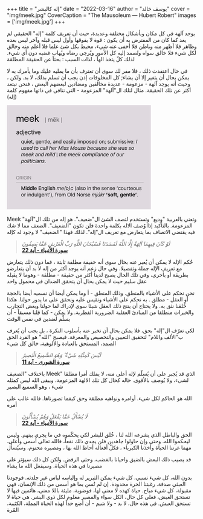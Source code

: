 +++
title = "إله كالبشر"
date = "2022-03-16"
author = "يوسف خالد"
cover = "img/meek.jpg"
CoverCaption = "The Mausoleum — Hubert Robert"
images = ['img/meek.jpg']
+++

يوجد آلهة في كل مكان وبأشكال مختلفة وعديدة، حيث أن تعريف كلمة "إله" الحقيقي لم يعد كما كان من المفترض به أن يكون : قوة لا يفوقها وأول ليس قبله وآخر ليس بعده وظاهر فلا أظهر منه وباطن فلا أخفى عنه شيء، محيط بكل شئ علما فلا أعلم منه وخالق لكل شيء فلا خالق سواه وتُصمد إليه كل الأمور ويُُرجى رضاه ويُهاب غضبه دون أي شيء. 
لذلك كلٌ يتخذ الهاً ، لذات السبب : بحثاً عن الحقيقة المطلقة 

في حال اعتقدت ذلك ، فلا مفر لك سوى أن تعترف بأن ما يمليه عليك وما يأمرك به لا يمكن بحال أن يتغير إلا أن يشاء; كل المخلوقات إذن يجب أن تسلم بذلك، لا بد.
ولكن ، وحيث أنه يوجد آلهة - مزعومة - عديدة مخالفين ومضادين لبعضهم البعض ، فنحن نبتعد أكثر عن تلك الحقيقة. مثال لتلك ال"آلهة" المزعومة - التي تنافي في ذاتها مفهوم  كلمة (إله) 

![Meek in dictionary](/img/meek_2.png "Meek in dictionary")

Meek وتعني بالعربية "وديع" وتستخدم لتصف الشئ ال"ضعيف". هو إله من تلك ال"آلهة" المزعومة. بالتأكيد إذا وُصف الاله بكلمة واحدة فلن تكون "الضعيف". الضعف مما لا شك فيه يقتضي الاتصاف بما يتعارض مع تعريف ال"إله". لذلك فهذا "الضعيف" لا وجود له كإله

>_لَوْ كَانَ فِيهِمَا آلِهَةٌ إِلَّا اللَّهُ لَفَسَدَتَا فَسُبْحَانَ اللَّهِ رَبِّ الْعَرْشِ عَمَّا يَصِفُونَ_\
>__[سورة اﻷنبياء - آية 22](https://quran.com/21?startingVerse=22)__

حُكم الإله لا يمكن أن يُعبر عنه بحال سوى أنه حقيقة مطلقة ثابتة ، فما دون ذلك يتعارض مع تعريف الإله جملة وتفصيلا. وفي حال زعم أنه يوجد أكثر من إله لا بد أن يتعارضو بطريقة أو بأخرى، وفي تلك الحال يصبح لدينا أكثر من حقيقة - مطلقة - وهوما لا يقبله عقل سليم حيث لا يمكن بحال أن يتحقق الضدان في محمول واحد

نحن نحكم على الأشياء بالمنطق. وذلك المنطق - أ وما يمكن أيضا أن نسميه أيضا بالحجة أو العقل - مطلق . به نحكم على الأشياء ونقيس عليه ونحقق على ما يدور حولنا. هكذا خُلقنا نثق به. ولا يحتاج أن ينتج ذلك العقل شيئا سوى لإدراك لما حولنا وبعض التجارب والخبرات منطلقا من المبادئ العقلية الضرورية الفطرية. ولا يمكن  - كما قلنا مسبقاً - أن يسلّم لضدين في نفس الوقت

لكي تعرّف ال"إله" بحق، فلا يمكن بحال أن تخبر عنه بأسلوب النكرة ، بل يجب أن يُعرف ب"الألف واللام" لتحقيق التعيين والتخصيص والمعرفة. فيصبح "الله" هو الفرد الحق الصمد، المستحق بالعبادة والألوهية، خالق كل شيء


>_لَيْسَ كَمِثْلِهِ شَيْءٌ ۖ وَهُوَ السَّمِيعُ الْبَصِيرُ_\
>__[سورة الشورى - آية 11](https://quran.com/42?startingVerse=11)__

باختلاف "الضعيف Meek" الذي قد يُجبر على أن يُسلّم لإله أعلى منه، لا يملك أمرا مطلقا لشيء، ولا يُوصف بالأقوى. حاله كحال كل تلك الالهة المزعومة، ويبقى الله ليس كمثله شيء ، وهو السميع البصير


الله هو الحاكم لكل شيء. أوامره ونواهيه مطلقة وحق كيفما تصورناها. فالله غالب على أمره

>_لَا يُسْأَلُ عَمَّا يَفْعَلُ وَهُمْ يُسْأَلُونَ_\
>__[سورة اﻷنبياء - آية 22](https://quran.com/21?startingVerse=23)__

الحق والباطل الذي يشرعه الله لنا ، خُلق للبشر لكي يحكّموه في ما يجري بينهم. وليس ليحكموا الله. وحتى وإن حاولوا جاهدين فلن يجدي ذلك نفعاً، فالله تعالى أسمى وأعلى. مهما غرتنا الحياة وأخذنا الكبرياء ، فكلٌ أفعاله أحاط الله بها ، ومصيره محتوم، وسيٌسأل 

قد يصيب ذلك البعض بالضيق واحيانا بالغضب، وحتى الرفض. ولكن كل ذلك سيؤثر على مصيرنا في هذه الحياة، وسيفعل الله ما يشاء

بدون الله، كل شيء نسبي، كل شيء يمكن التبرير له وإلباسه لباس غير جلدته. فوجودنا العبثي صدفة. رغبتنا الحرة محدودة. إن لم تُسن بما هو أسمى من ذلك الإنسان، فهي مقبولة، كل شيء مباح. حياة كهذه لا معنى لها، فوضوية، مليئة باللا معنى، هائمين فيها لا تستحق العيش، فعلى كل حال، الكل سواء والمصير معلوم لكل ذوي البشر. هي حياة لا تستحق العيش. 
في هذه حال، لا بد - ولا شيم - أن أضع حداً لهذه الحياة المملة، الكئيبة، المّرة

